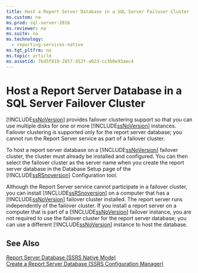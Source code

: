```yaml
---
title: Host a Report Server Database in a SQL Server Failover Cluster
ms.custom: na
ms.prod: sql-server-2016
ms.reviewer: na
ms.suite: na
ms.technology: 
  - reporting-services-native
ms.tgt_pltfrm: na
ms.topic: article
ms.assetid: 7bd5f019-2857-452f-a023-cc3b9e93aec4
---
```

# Host a Report Server Database in a SQL Server Failover Cluster
  [!INCLUDE[ssNoVersion](../../Token/Other/ssNoVersion_md.md)] provides failover clustering support so that you can use multiple disks for one or more [!INCLUDE[ssNoVersion](../../Token/Other/ssNoVersion_md.md)] instances. Failover clustering is supported only for the report server database; you cannot run the Report Server service as part of a failover cluster.  
  
 To host a report server database on a [!INCLUDE[ssNoVersion](../../Token/Other/ssNoVersion_md.md)] failover cluster, the cluster must already be installed and configured. You can then select the failover cluster as the server name when you create the report server database in the Database Setup page of the [!INCLUDE[ssRSnoversion](../../Token/Other/ssRSnoversion_md.md)] Configuration tool.  
  
 Although the Report Server service cannot participate in a failover cluster, you can install [!INCLUDE[ssRSnoversion](../../Token/Other/ssRSnoversion_md.md)] on a computer that has a [!INCLUDE[ssNoVersion](../../Token/Other/ssNoVersion_md.md)] failover cluster installed. The report server runs independently of the failover cluster. If you install a report server on a computer that is part of a [!INCLUDE[ssNoVersion](../../Token/Other/ssNoVersion_md.md)] failover instance, you are not required to use the failover cluster for the report server database; you can use a different [!INCLUDE[ssNoVersion](../../Token/Other/ssNoVersion_md.md)] instance to host the database.  
  
## See Also  
 [Report Server Database &#40;SSRS Native Mode&#41;](../../Topics/TopicNameNotContainA/Report-Server-Database--SSRS-Native-Mode-.md)   
 [Create a Report Server Database  &#40;SSRS Configuration Manager&#41;](../../Topics/TopicNameContainA/Create-a-Report-Server-Database---SSRS-Configuration-Manager-.md)  
  
  